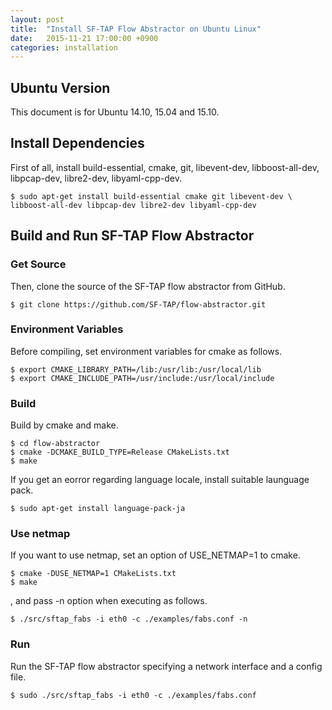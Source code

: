 ```yaml
---
layout: post
title:  "Install SF-TAP Flow Abstractor on Ubuntu Linux"
date:   2015-11-21 17:00:00 +0900
categories: installation
---
```

## Ubuntu Version

This document is for Ubuntu 14.10, 15.04 and 15.10.

## Install Dependencies

First of all, install build-essential, cmake, git, libevent-dev, libboost-all-dev, libpcap-dev, libre2-dev, libyaml-cpp-dev.

    $ sudo apt-get install build-essential cmake git libevent-dev \
    libboost-all-dev libpcap-dev libre2-dev libyaml-cpp-dev

## Build and Run SF-TAP Flow Abstractor

### Get Source

Then, clone the source of the SF-TAP flow abstractor from GitHub.

    $ git clone https://github.com/SF-TAP/flow-abstractor.git

### Environment Variables

Before compiling, set environment variables for cmake as follows.

    $ export CMAKE_LIBRARY_PATH=/lib:/usr/lib:/usr/local/lib
    $ export CMAKE_INCLUDE_PATH=/usr/include:/usr/local/include

### Build

Build by cmake and make.

    $ cd flow-abstractor
    $ cmake -DCMAKE_BUILD_TYPE=Release CMakeLists.txt
    $ make

If you get an eorror regarding language locale, install suitable launguage pack.

    $ sudo apt-get install language-pack-ja

### Use netmap

If you want to use netmap, set an option of USE_NETMAP=1 to cmake.

    $ cmake -DUSE_NETMAP=1 CMakeLists.txt
    $ make

, and pass -n option when executing as follows.

    $ ./src/sftap_fabs -i eth0 -c ./examples/fabs.conf -n

### Run

Run the SF-TAP flow abstractor specifying a network interface and a config file.

    $ sudo ./src/sftap_fabs -i eth0 -c ./examples/fabs.conf
